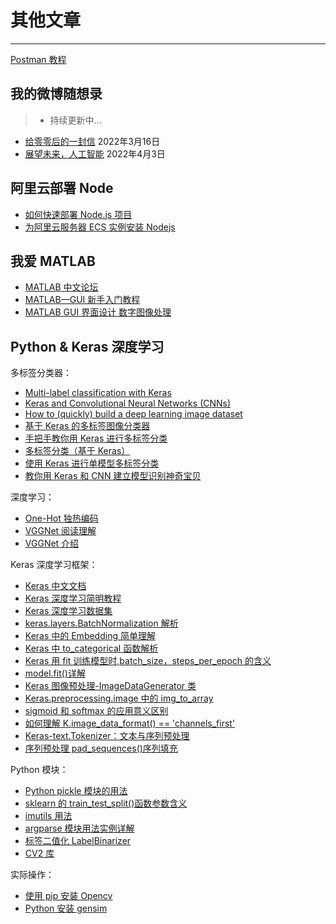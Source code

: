 # 其他文章

---

[Postman 教程](https://www.jianshu.com/p/97ba64888894)

## 我的微博随想录
>- 持续更新中...
- [给零零后的一封信](https://weibo.com/6876190424/LjWKsiRFV) 2022年3月16日
- [展望未来，人工智能](https://weibo.com/6876190424/LmMGBkHzj) 2022年4月3日

## 阿里云部署 Node

- [如何快速部署 Node.js 项目](https://developer.aliyun.com/article/80217)
- [为阿里云服务器 ECS 实例安装 Nodejs](https://blog.csdn.net/weixin_43503511/article/details/86670345)

## 我爱 MATLAB

- [MATLAB 中文论坛](https://www.ilovematlab.cn/)
- [MATLAB—GUI 新手入门教程](https://blog.csdn.net/qq_44868807/article/details/106628113)
- [MATLAB GUI 界面设计 数字图像处理](https://www.bilibili.com/video/BV1o5411W7dF)

## Python & Keras 深度学习

多标签分类器：

- [Multi-label classification with Keras](https://www.pyimagesearch.com/2018/05/07/multi-label-classification-with-keras/)
- [Keras and Convolutional Neural Networks (CNNs)](https://www.pyimagesearch.com/2018/04/16/keras-and-convolutional-neural-networks-cnns/)
- [How to (quickly) build a deep learning image dataset](https://www.pyimagesearch.com/2018/04/09/how-to-quickly-build-a-deep-learning-image-dataset/)
- [基于 Keras 的多标签图像分类器](https://blog.csdn.net/lc013/article/details/100033158)
- [手把手教你用 Keras 进行多标签分类](https://blog.csdn.net/tMb8Z9Vdm66wH68VX1/article/details/81090757)
- [多标签分类（基于 Keras）](https://blog.csdn.net/qq_37764129/article/details/100853805)
- [使用 Keras 进行单模型多标签分类](https://blog.csdn.net/lly1122334/article/details/88806913)
- [教你用 Keras 和 CNN 建立模型识别神奇宝贝](https://blog.csdn.net/tMb8Z9Vdm66wH68VX1/article/details/81713585)

深度学习：

- [One-Hot 独热编码](https://blog.csdn.net/qq_15192373/article/details/89552498)
- [VGGNet 阅读理解](https://blog.csdn.net/zziahgf/article/details/79614822)
- [VGGNet 介绍](https://blog.csdn.net/u013181595/article/details/80974210)

Keras 深度学习框架：

- [Keras 中文文档](https://keras-zh.readthedocs.io/)
- [Keras 深度学习简明教程](https://www.bilibili.com/video/BV1gE411R7jd)
- [Keras 深度学习数据集](https://www.jianshu.com/p/c98a24cfa821/)
- [keras.layers.BatchNormalization 解析](https://blog.csdn.net/weixin_43935696/article/details/112214007)
- [Keras 中的 Embedding 简单理解](https://www.jianshu.com/p/a3f3033a7379)
- [Keras 中 to_categorical 函数解析](https://blog.csdn.net/moyu123456789/article/details/83444140)
- [Keras 用 fit 训练模型时,batch_size，steps_per_epoch 的含义](https://blog.csdn.net/qq_29676179/article/details/118001025)
- [model.fit()详解](https://blog.csdn.net/weixin_40244676/article/details/105091539)
- [Keras 图像预处理-ImageDataGenerator 类](https://blog.csdn.net/qq_27825451/article/details/90056896)
- [Keras.preprocessing.image 中的 img_to_array](https://www.pythonheidong.com/blog/article/430947/349baf46280172a88c55/)
- [sigmoid 和 softmax 的应用意义区别](https://www.cnblogs.com/zhibei/p/12070046.html)
- [如何理解 K.image_data_format() == 'channels_first'](https://www.yisu.com/zixun/231984.html)
- [Keras-text.Tokenizer：文本与序列预处理](https://blog.csdn.net/lovebyz/article/details/77712003)
- [序列预处理 pad_sequences()序列填充](https://blog.csdn.net/wcy23580/article/details/84957471)

Python 模块：

- [Python pickle 模块的用法](http://www.weixueyuan.net/a/633.html)
- [sklearn 的 train_test_split()函数参数含义](https://www.cnblogs.com/Yanjy-OnlyOne/p/11288098.html)
- [imutils 用法](https://blog.csdn.net/Einstellung/article/details/90634159)
- [argparse 模块用法实例详解](https://zhuanlan.zhihu.com/p/56922793)
- [标签二值化 LabelBinarizer](https://blog.csdn.net/u012052268/article/details/77720645/)
- [CV2 库](https://blog.csdn.net/qq_41185868/article/details/79675875)

实际操作：

- [使用 pip 安装 Opencv](https://www.cnblogs.com/thewaytotheway/p/12847260.html)
- [Python 安装 gensim](https://www.cnblogs.com/Qi77/p/12514730.html)
